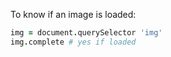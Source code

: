 To know if an image is loaded:

~~~~~coffee
img = document.querySelector 'img'
img.complete # yes if loaded
~~~~~
